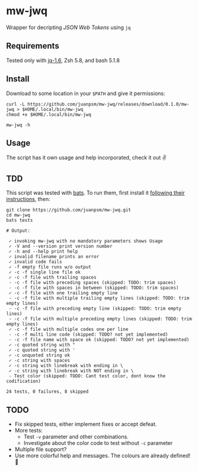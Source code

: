 # mw-jwq
Wrapper for decripting *JSON Web Tokens* using `jq`

## Requirements
Tested only with [jq-1.6](https://stedolan.github.io/jq/), Zsh 5.8, and bash 5.1.8

## Install

Download to some location in your `$PATH` and give it permissions:

```console
curl -L https://github.com/juanpsm/mw-jwq/releases/download/0.1.0/mw-jwq > $HOME/.local/bin/mw-jwq
chmod +x $HOME/.local/bin/mw-jwq

mw-jwq -h
```
## Usage

The script has it own usage and help incorporated, check it out ✌️

## TDD

This script was tested with [bats](https://github.com/sstephenson/bats). To run them, first install it
[following their instructions](https://github.com/sstephenson/bats#installing-bats-from-source),
then:

```console
git clone https://github.com/juanpsm/mw-jwq.git
cd mw-jwq
bats tests

# Output:

 ✓ invoking mw-jwq with no mandatory parameters shows Usage
 ✓ -V and --version print version number
 ✓ -h and --help print help
 ✓ invalid filename prints an error
 ✓ invalid code fails
 ✓ -f empty file runs w/o output
 ✓ -c -f single line file ok
 ✓ -c -f file with trailing spaces
 - -c -f file with preceding spaces (skipped: TODO: trim spaces)
 - -c -f file with spaces in between (skipped: TODO: trim spaces)
 ✓ -c -f file with one trailing empty line
 - -c -f file with multiple trailing empty lines (skipped: TODO: trim empty lines)
 - -c -f file with preceding empty line (skipped: TODO: trim empty lines)
 - -c -f file with multiple preceding empty lines (skipped: TODO: trim empty lines)
 ✓ -c -f file with multiple codes one per line
 - -c -f multi line code (skipped: TODO? not yet implemented)
 - -c -f file name with space ok (skipped: TODO? not yet implemented)
 ✓ -c quoted string with "
 ✓ -c quoted string with '
 ✓ -c unquoted string ok
 ✓ -c string with spaces
 ✓ -c string with linebreak with ending in \
 ✓ -c string with linebreak with NOT ending in \
 - Test color (skipped: TODO: Cant test color, dont know the codification)

24 tests, 0 failures, 8 skipped
```

## TODO

* Fix skipped tests, either implement fixes or accept defeat.
* More tests:
  * Test `-v` parameter and other combinations.
  * Investigate about the color code to test without `-c` parameter
* Multiple file support?
* Use more colorful help and messages. The colours are already defined! 🌈
